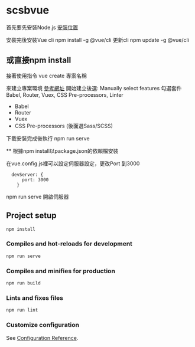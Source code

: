 # scsbvue

首先要先安裝Node.js
[安裝位置](https://nodejs.org/en/)

安裝完後安裝Vue cli
npm install -g @vue/cli
更新cli 
npm update -g @vue/cli


## 或直接npm install

接著使用指令
vue create 專案名稱

來建立專案環境  [參考網址](https://book.vue.tw/CH3/3-1-vue-cli-introduction.html)
開始建立後選: Manually select features
勾選套件 Babel, Router, Vuex, CSS Pre-processors, Linter

- Babel
- Router
- Vuex
- CSS Pre-processors (後面選Sass/SCSS)

下載安裝完成後執行
npm run serve

** 根據npm install以package.json的依賴檔安裝

在vue.config.js裡可以設定伺服器設定，更改Port 到3000
```
  devServer: {
      port: 3000
    }
```
npm run serve 開啟伺服器
## Project setup
```
npm install
```

### Compiles and hot-reloads for development
```
npm run serve
```

### Compiles and minifies for production
```
npm run build
```

### Lints and fixes files
```
npm run lint
```

### Customize configuration
See [Configuration Reference](https://cli.vuejs.org/config/).
